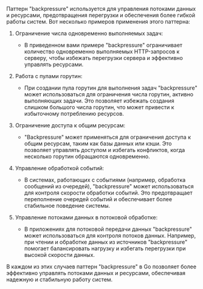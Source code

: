 Паттерн "backpressure" используется для управления потоками данных и ресурсами, предотвращения перегрузки и обеспечения более гибкой работы систем. Вот несколько примеров применения этого паттерна:

1. Ограничение числа одновременно выполняемых задач:
   - В приведенном вами примере "backpressure" ограничивает количество одновременно выполняемых HTTP-запросов к серверу, чтобы избежать перегрузки сервера и эффективно управлять ресурсами.

2. Работа с пулами горутин:
   - При создании пула горутин для выполнения задач "backpressure" может использоваться для ограничения числа горутин, активно выполняющих задачи. Это позволяет избежать создания слишком большого числа горутин, что может привести к избыточному потреблению ресурсов.

3. Ограничение доступа к общим ресурсам:
   - "Backpressure" может применяться для ограничения доступа к общим ресурсам, таким как базы данных или кэши. Это позволяет управлять доступом и избегать конфликтов, когда несколько горутин обращаются одновременно.

4. Управление обработкой событий:
   - В системах, работающих с событиями (например, обработка сообщений из очередей), "backpressure" может использоваться для контроля скорости обработки событий. Это предотвращает переполнение очередей событий и обеспечивает более стабильное поведение системы.

5. Управление потоками данных в потоковой обработке:
   - В приложениях для потоковой передачи данных "backpressure" может использоваться для контроля потоков данных. Например, при чтении и обработке данных из источников "backpressure" помогает балансировать нагрузку и избегать перегрузки при высокой скорости данных.

В каждом из этих случаев паттерн "backpressure" в Go позволяет более эффективно управлять потоками данных и ресурсами, обеспечивая надежную и стабильную работу систем.